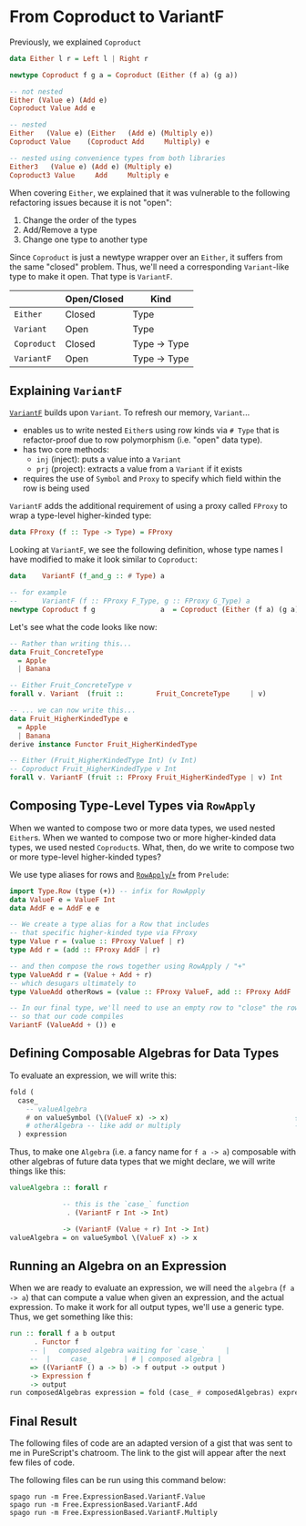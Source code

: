 # From Coproduct to VariantF

Previously, we explained `Coproduct`
```haskell
data Either l r = Left l | Right r

newtype Coproduct f g a = Coproduct (Either (f a) (g a))

-- not nested
Either (Value e) (Add e)
Coproduct Value Add e

-- nested
Either   (Value e) (Either   (Add e) (Multiply e))
Coproduct Value    (Coproduct Add     Multiply) e

-- nested using convenience types from both libraries
Either3   (Value e) (Add e) (Multiply e)
Coproduct3 Value     Add     Multiply e
```

When covering `Either`, we explained that it was vulnerable to the following refactoring issues because it is not "open":
1. Change the order of the types
2. Add/Remove a type
3. Change one type to another type

Since `Coproduct` is just a newtype wrapper over an `Either`, it suffers from the same "closed" problem. Thus, we'll need a corresponding `Variant`-like type to make it open. That type is `VariantF`.

| | Open/Closed | Kind
| - | - | - |
| `Either` | Closed | Type
| `Variant` | Open | Type
| `Coproduct` | Closed | Type -> Type
| `VariantF` | Open | Type -> Type

## Explaining `VariantF`

[`VariantF`](https://pursuit.purescript.org/packages/purescript-variant/5.0.0/docs/Data.Functor.Variant#t:VariantF) builds upon `Variant`. To refresh our memory, `Variant`...
- enables us to write nested `Either`s using row kinds via `# Type` that is refactor-proof due to row polymorphism (i.e. "open" data type).
- has two core methods:
    - `inj` (inject): puts a value into a `Variant`
    - `prj` (project): extracts a value from a `Variant` if it exists
- requires the use of `Symbol` and `Proxy` to specify which field within the row is being used

`VariantF` adds the additional requirement of using a proxy called `FProxy` to wrap a type-level higher-kinded type:
```haskell
data FProxy (f :: Type -> Type) = FProxy
```
Looking at `VariantF`, we see the following definition, whose type names I have modified to make it look similar to `Coproduct`:
```haskell
data    VariantF (f_and_g :: # Type) a

-- for example
--      VariantF (f :: FProxy F_Type, g :: FProxy G_Type) a
newtype Coproduct f g                a  = Coproduct (Either (f a) (g a))
```

Let's see what the code looks like now:
```haskell
-- Rather than writing this...
data Fruit_ConcreteType
  = Apple
  | Banana

-- Either Fruit_ConcreteType v
forall v. Variant  (fruit ::        Fruit_ConcreteType     | v)

-- ... we can now write this...
data Fruit_HigherKindedType e
  = Apple
  | Banana
derive instance Functor Fruit_HigherKindedType

-- Either (Fruit_HigherKindedType Int) (v Int)
-- Coproduct Fruit_HigherKindedType v Int
forall v. VariantF (fruit :: FProxy Fruit_HigherKindedType | v) Int
```

## Composing Type-Level Types via `RowApply`

When we wanted to compose two or more data types, we used nested `Either`s. When we wanted to compose two or more higher-kinded data types, we used nested `Coproduct`s. What, then, do we write to compose two or more type-level higher-kinded types?

We use type aliases for rows and [`RowApply`/`+`](https://pursuit.purescript.org/packages/purescript-typelevel-prelude/3.0.0/docs/Type.Row#t:RowApply) from `Prelude`:
```haskell
import Type.Row (type (+)) -- infix for RowApply
data ValueF e = ValueF Int
data AddF e = AddF e e

-- We create a type alias for a Row that includes
-- that specific higher-kinded type via FProxy
type Value r = (value :: FProxy Valuef | r)
type Add r = (add :: FProxy AddF | r)

-- and then compose the rows together using RowApply / "+"
type ValueAdd r = (Value + Add + r)
-- which desugars ultimately to
type ValueAdd otherRows = (value :: FProxy ValueF, add :: FProxy AddF | otherRows)

-- In our final type, we'll need to use an empty row to "close" the row
-- so that our code compiles
VariantF (ValueAdd + ()) e
```

## Defining Composable Algebras for Data Types

To evaluate an expression, we will write this:
```haskell
fold (
  case_
    -- valueAlgebra
    # on valueSymbol (\(ValueF x) -> x)                               {-
    # otherAlgebra -- like add or multiply                            -}
  ) expression
```
Thus, to make one `Algebra` (i.e. a fancy name for `f a -> a`) composable with other algebras of future data types that we might declare, we will write things like this:
```haskell
valueAlgebra :: forall r

             -- this is the `case_` function
              . (VariantF r Int -> Int)

             -> (VariantF (Value + r) Int -> Int)
valueAlgebra = on valueSymbol \(ValueF x) -> x
```

## Running an Algebra on an Expression

When we are ready to evaluate an expression, we will need the `algebra` (`f a -> a`) that can compute a value when given an expression, and the actual expression. To make it work for all output types, we'll use a generic type. Thus, we get something like this:
```haskell
run :: forall f a b output
      . Functor f
     -- |   composed algebra waiting for `case_`     |
     --  |     case_        | # | composed algebra |
     => ((VariantF () a -> b) -> f output -> output )
     -> Expression f
     -> output
run composedAlgebras expression = fold (case_ # composedAlgebras) expression
```

## Final Result

The following files of code are an adapted version of a gist that was sent to me in PureScript's chatroom. The link to the gist will appear after the next few files of code.

The following files can be run using this command below:
```
spago run -m Free.ExpressionBased.VariantF.Value
spago run -m Free.ExpressionBased.VariantF.Add
spago run -m Free.ExpressionBased.VariantF.Multiply
```
